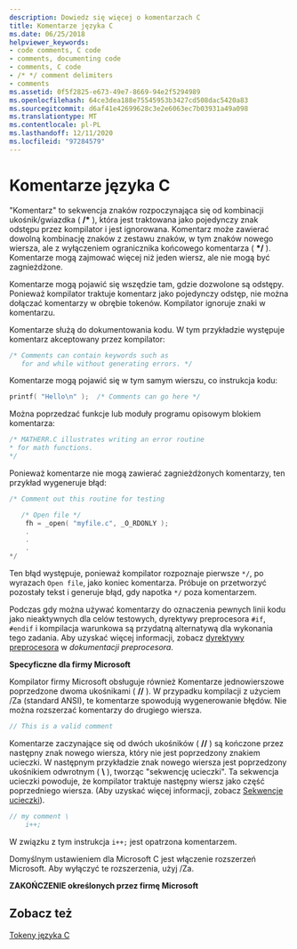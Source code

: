 ```yaml
---
description: Dowiedz się więcej o komentarzach C
title: Komentarze języka C
ms.date: 06/25/2018
helpviewer_keywords:
- code comments, C code
- comments, documenting code
- comments, C code
- /* */ comment delimiters
- comments
ms.assetid: 0f5f2825-e673-49e7-8669-94e2f5294989
ms.openlocfilehash: 64ce3dea188e75545953b3427cd508dac5420a83
ms.sourcegitcommit: d6af41e42699628c3e2e6063ec7b03931a49a098
ms.translationtype: MT
ms.contentlocale: pl-PL
ms.lasthandoff: 12/11/2020
ms.locfileid: "97284579"
---
```

# <a name="c-comments"></a>Komentarze języka C

"Komentarz" to sekwencja znaków rozpoczynająca się od kombinacji ukośnik/gwiazdka ( <strong>/\*</strong> ), która jest traktowana jako pojedynczy znak odstępu przez kompilator i jest ignorowana. Komentarz może zawierać dowolną kombinację znaków z zestawu znaków, w tym znaków nowego wiersza, ale z wyłączeniem ogranicznika końcowego komentarza ( <strong>\*/</strong> ). Komentarze mogą zajmować więcej niż jeden wiersz, ale nie mogą być zagnieżdżone.

Komentarze mogą pojawić się wszędzie tam, gdzie dozwolone są odstępy. Ponieważ kompilator traktuje komentarz jako pojedynczy odstęp, nie można dołączać komentarzy w obrębie tokenów. Kompilator ignoruje znaki w komentarzu.

Komentarze służą do dokumentowania kodu. W tym przykładzie występuje komentarz akceptowany przez kompilator:

```C
/* Comments can contain keywords such as
   for and while without generating errors. */
```

Komentarze mogą pojawić się w tym samym wierszu, co instrukcja kodu:

```C
printf( "Hello\n" );  /* Comments can go here */
```

Można poprzedzać funkcje lub moduły programu opisowym blokiem komentarza:

```C
/* MATHERR.C illustrates writing an error routine
* for math functions.
*/
```

Ponieważ komentarze nie mogą zawierać zagnieżdżonych komentarzy, ten przykład wygeneruje błąd:

```C
/* Comment out this routine for testing

   /* Open file */
    fh = _open( "myfile.c", _O_RDONLY );
    .
    .
    .
*/
```

Ten błąd występuje, ponieważ kompilator rozpoznaje pierwsze `*/`, po wyrazach `Open file`, jako koniec komentarza. Próbuje on przetworzyć pozostały tekst i generuje błąd, gdy napotka `*/` poza komentarzem.

Podczas gdy można używać komentarzy do oznaczenia pewnych linii kodu jako nieaktywnych dla celów testowych, dyrektywy preprocesora `#if`, `#endif` i kompilacja warunkowa są przydatną alternatywą dla wykonania tego zadania. Aby uzyskać więcej informacji, zobacz [dyrektywy preprocesora](../preprocessor/preprocessor-directives.md) w *dokumentacji preprocesora*.

**Specyficzne dla firmy Microsoft**

Kompilator firmy Microsoft obsługuje również Komentarze jednowierszowe poprzedzone dwoma ukośnikami ( __//__ ). W przypadku kompilacji z użyciem /Za (standard ANSI), te komentarze spowodują wygenerowanie błędów. Nie można rozszerzać komentarzy do drugiego wiersza.

```C
// This is a valid comment
```

Komentarze zaczynające się od dwóch ukośników ( __//__ ) są kończone przez następny znak nowego wiersza, który nie jest poprzedzony znakiem ucieczki. W następnym przykładzie znak nowego wiersza jest poprzedzony ukośnikiem odwrotnym ( **\\** ), tworząc "sekwencję ucieczki". Ta sekwencja ucieczki powoduje, że kompilator traktuje następny wiersz jako część poprzedniego wiersza. (Aby uzyskać więcej informacji, zobacz [Sekwencje ucieczki](../c-language/escape-sequences.md)).

```C
// my comment \
    i++;
```

W związku z tym instrukcja `i++;` jest opatrzona komentarzem.

Domyślnym ustawieniem dla Microsoft C jest włączenie rozszerzeń Microsoft. Aby wyłączyć te rozszerzenia, użyj /Za.

**ZAKOŃCZENIE określonych przez firmę Microsoft**

## <a name="see-also"></a>Zobacz też

[Tokeny języka C](../c-language/c-tokens.md)
